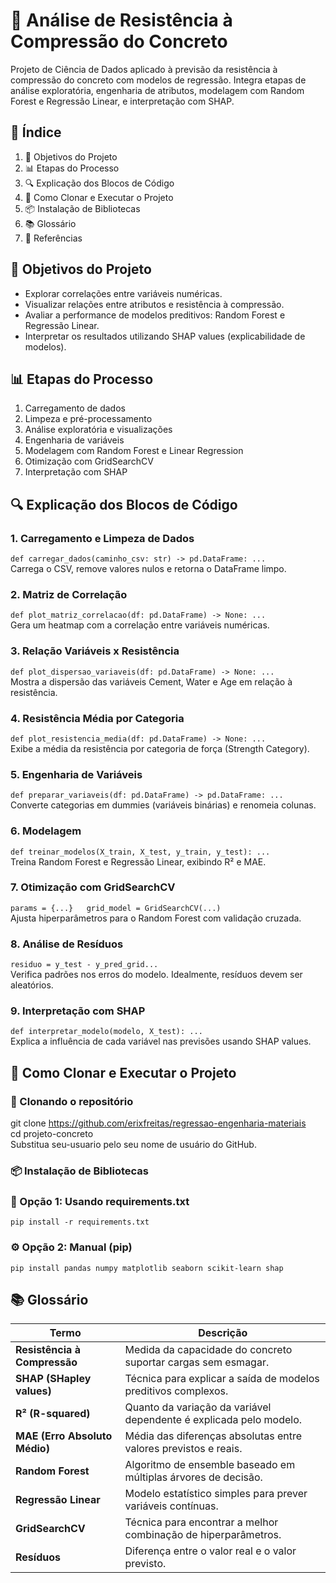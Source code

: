 # 🧱 Análise de Resistência à Compressão do Concreto
Projeto de Ciência de Dados aplicado à previsão da resistência à compressão do concreto com modelos de regressão. Integra etapas de análise exploratória, engenharia de atributos, modelagem com Random Forest e Regressão Linear, e interpretação com SHAP.

## 📑 Índice
1. 📌 Objetivos do Projeto
2. 📊 Etapas do Processo
3. 🔍 Explicação dos Blocos de Código
4. 📂 Como Clonar e Executar o Projeto
5. 📦 Instalação de Bibliotecas
6. 📚 Glossário
7. 🧠 Referências

## 📌 Objetivos do Projeto
* Explorar correlações entre variáveis numéricas.
* Visualizar relações entre atributos e resistência à compressão.
* Avaliar a performance de modelos preditivos: Random Forest e Regressão Linear.
* Interpretar os resultados utilizando SHAP values (explicabilidade de modelos).

## 📊 Etapas do Processo
1. Carregamento de dados
2. Limpeza e pré-processamento
3. Análise exploratória e visualizações
4. Engenharia de variáveis
5. Modelagem com Random Forest e Linear Regression
6. Otimização com GridSearchCV
7. Interpretação com SHAP

## 🔍 Explicação dos Blocos de Código
### 1. Carregamento e Limpeza de Dados
`def carregar_dados(caminho_csv: str) -> pd.DataFrame:
    ...`  
Carrega o CSV, remove valores nulos e retorna o DataFrame limpo.

### 2. Matriz de Correlação
`def plot_matriz_correlacao(df: pd.DataFrame) -> None:
    ...`  
Gera um heatmap com a correlação entre variáveis numéricas.

### 3. Relação Variáveis x Resistência
`def plot_dispersao_variaveis(df: pd.DataFrame) -> None:
    ...`  
Mostra a dispersão das variáveis Cement, Water e Age em relação à resistência.

### 4. Resistência Média por Categoria
`def plot_resistencia_media(df: pd.DataFrame) -> None:
    ...`  
Exibe a média da resistência por categoria de força (Strength Category).

### 5. Engenharia de Variáveis
`def preparar_variaveis(df: pd.DataFrame) -> pd.DataFrame:
    ...`  
Converte categorias em dummies (variáveis binárias) e renomeia colunas.

### 6. Modelagem
`def treinar_modelos(X_train, X_test, y_train, y_test):
    ...`  
Treina Random Forest e Regressão Linear, exibindo R² e MAE.

### 7. Otimização com GridSearchCV
`params = {...}  
grid_model = GridSearchCV(...)`  
Ajusta hiperparâmetros para o Random Forest com validação cruzada.

### 8. Análise de Resíduos
`residuo = y_test - y_pred_grid...`  
Verifica padrões nos erros do modelo. Idealmente, resíduos devem ser aleatórios.

### 9. Interpretação com SHAP
`def interpretar_modelo(modelo, X_test):
    ...`  
Explica a influência de cada variável nas previsões usando SHAP values.

## 📂 Como Clonar e Executar o Projeto

### 🔁 Clonando o repositório

git clone https://github.com/erixfreitas/regressao-engenharia-materiais  
cd projeto-concreto  
Substitua seu-usuario pelo seu nome de usuário do GitHub.


### 📦 Instalação de Bibliotecas

### 📁 Opção 1: Usando requirements.txt

`pip install -r requirements.txt`

### ⚙️ Opção 2: Manual (pip)

`pip install pandas numpy matplotlib seaborn scikit-learn shap`

## 📚 Glossário

| Termo                         | Descrição                                                          |
| ----------------------------- | ------------------------------------------------------------------ |
| **Resistência à Compressão**  | Medida da capacidade do concreto suportar cargas sem esmagar.      |
| **SHAP (SHapley values)**     | Técnica para explicar a saída de modelos preditivos complexos.     |
| **R² (R-squared)**            | Quanto da variação da variável dependente é explicada pelo modelo. |
| **MAE (Erro Absoluto Médio)** | Média das diferenças absolutas entre valores previstos e reais.    |
| **Random Forest**             | Algoritmo de ensemble baseado em múltiplas árvores de decisão.     |
| **Regressão Linear**          | Modelo estatístico simples para prever variáveis contínuas.        |
| **GridSearchCV**              | Técnica para encontrar a melhor combinação de hiperparâmetros.     |
| **Resíduos**                  | Diferença entre o valor real e o valor previsto.                   |